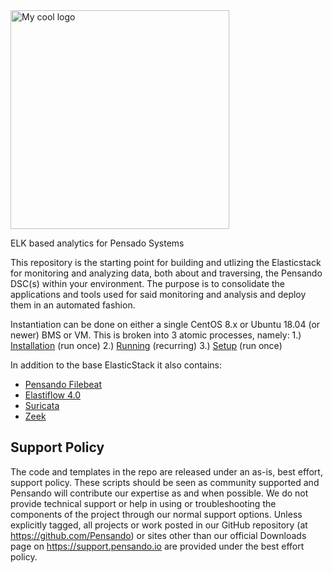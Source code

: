 <img src="https://pensando.io/wp-content/themes/pensando/assets/images/logo.svg" alt="My cool logo" width="350"/>


ELK based analytics for Pensado Systems

This repository is the starting point for building and utlizing the Elasticstack for monitoring and analyzing
data, both about and traversing, the Pensando DSC(s) within your environment.  The purpose is to consolidate the
applications and tools used for said monitoring and analysis and deploy them in an automated fashion.

Instantiation can be done on either a single CentOS 8.x or Ubuntu 18.04 (or newer) BMS or VM.
This is broken into 3 atomic processes, namely:
1.) [Installation](docs/install)  (run once)
2.) [Running](docs/run-pensando-elk)  (recurring)
3.) [Setup](docs/setup)  (run once)


In addition to the base ElasticStack it also contains:
- [Pensando Filebeat](https://github.com/pensando)
- [Elastiflow 4.0](https://github.com/robcowart/elastiflow/tree/4.x-dev)
- [Suricata](https://suricata-ids.org/)
- [Zeek](https://zeek.org/)


## Support Policy
The code and templates in the repo are released under an as-is, best effort, support policy. These scripts should be seen as community supported and Pensando will contribute our expertise as and when possible. We do not provide technical support or help in using or troubleshooting the components of the project through our normal support options. Unless explicitly tagged, all projects or work posted in our GitHub repository (at https://github.com/Pensando) or sites other than our official Downloads page on https://support.pensando.io are provided under the best effort policy.
